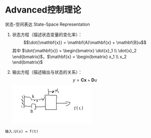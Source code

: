 # Advanced控制理论
状态-空间表达 State-Space Representation
1. 状态方程（描述状态变量的变化率）：
   $$\dot{\mathbf{x}} = \mathbf{A}\mathbf{x} + \mathbf{B}u$$
   其中 $\dot{\mathbf{x}} = \begin{bmatrix} \dot{x}_1 \\ \dot{x}_2 \end{bmatrix}$，$\mathbf{x} = \begin{bmatrix} x_1 \\ x_2 \end{bmatrix}$


2. 输出方程（描述输出与状态的关系）：
   $$y = \mathbf{C}\mathbf{x} + \mathbf{D}u$$
![弹簧阻尼实例](AutomaticControl/Advance/images/1.png)
```angular2html
输入:U(x) = f(t)
```
